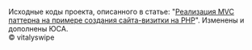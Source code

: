 ﻿<p>
Исходные коды проекта, описанного в статье: "<a href="http://habrahabr.ru/post/150267/">Реализация MVC паттерна на примере создания сайта-визитки на PHP</a>".
Изменены и дополнены ЮСА.
<br/>
&copy; vitalyswipe
</p>
